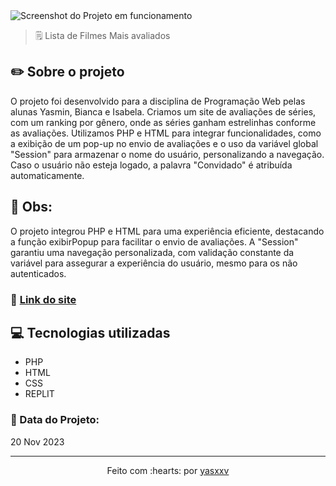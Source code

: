 <img src="front-end/src/assets/logo/screenshot.png" alt="Screenshot do Projeto em funcionamento">

> 🗒️ Lista de Filmes Mais avaliados

## ✏️ Sobre o projeto

O projeto foi desenvolvido para a disciplina de Programação Web pelas alunas Yasmin, Bianca e Isabela. Criamos um site de avaliações de séries, com um ranking por gênero, onde as séries ganham estrelinhas conforme as avaliações. Utilizamos PHP e HTML para integrar funcionalidades, como a exibição de um pop-up no envio de avaliações e o uso da variável global "Session" para armazenar o nome do usuário, personalizando a navegação. Caso o usuário não esteja logado, a palavra "Convidado" é atribuída automaticamente.

## 👀 Obs:

O projeto integrou PHP e HTML para uma experiência eficiente, destacando a função exibirPopup para facilitar o envio de avaliações. A "Session" garantiu uma navegação personalizada, com validação constante da variável para assegurar a experiência do usuário, mesmo para os não autenticados.

### 🔗 <a href="https://replit.com/@yasxxv/CineSerial?v=1">Link do site</a>

## 💻 Tecnologias utilizadas

- PHP
- HTML
- CSS
- REPLIT

### 📅 Data do Projeto:

20 Nov 2023

---------------------------

<p align="center">
Feito com :hearts: por <a href="https://github.com/yasxxv">yasxxv</a>
